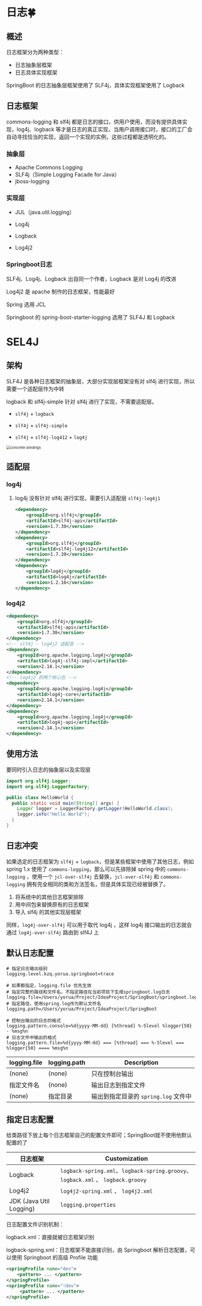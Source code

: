 # 日志🍀

## 概述

日志框架分为两种类型：

- 日志抽象层框架
- 日志具体实现框架

SpringBoot 的日志抽象层框架使用了 SLF4j，具体实现框架使用了 Logback



## 日志框架

commons-logging 和 slf4j 都是日志的接口，供用户使用，而没有提供具体实现，log4j、logback 等才是日志的真正实现，当用户调用接口时，接口的工厂会自动寻找恰当的实现，返回一个实现的实例，这些过程都是透明化的。



### 抽象层

- Apache Commons Logging
- SLF4j（Simple Logging Facade for Java）
- jboss-logging

### 实现层

- JUL（java.util.logging）

- Log4j
- Logback
- Log4j2 



### Springboot日志

SLF4j、Log4j、Logback 出自同一个作者，Logback 是对 Log4j 的改进

Log4j2 是 apache 制作的日志框架，性能最好

Spring 选用 JCL

Springboot 的 spring-boot-starter-logging 选用了 SLF4J 和 Logback



# SEL4J

## 架构

SLF4J 是各种日志框架的抽象层，大部分实现层框架没有对 slf4j 进行实现，所以需要一个适配层作为中转

logback 和 slf4j-simple 针对 slf4j 进行了实现，不需要适配层。

- `slf4j` + `logback`
- `slf4j` + `slf4j-simple`

- `slf4j` + `slf4j-log412` + `log4j`



<img src="http://store.secretcamp.cn/uPic/concrete-bindings20210520100134162147609419IVs519IVs5.png" alt="concrete-bindings" style="zoom:67%;" />



## 适配层

### log4j

1. log4j 没有针对 slf4j 进行实现，需要引入适配层 `slf4j-log4j1`

   ```xml
   <dependency>
       <groupId>org.slf4j</groupId>
       <artifactId>slf4j-api</artifactId>
       <version>1.7.30</version>
   </dependency>
   <dependency>
       <groupId>org.slf4j</groupId>
       <artifactId>slf4j-log4j12</artifactId>
       <version>1.7.30</version>
   </dependency>
   <dependency>
       <groupId>log4j</groupId>
       <artifactId>log4j</artifactId>
       <version>1.2.16</version>
   </dependency>
   ```



### log4j2

```xml
<dependency>
    <groupId>org.slf4j</groupId>
    <artifactId>slf4j-api</artifactId>
    <version>1.7.30</version>
</dependency>
<!-- slf4j - log4j2 适配层 -->
<dependency>
    <groupId>org.apache.logging.log4j</groupId>
    <artifactId>log4j-slf4j-impl</artifactId>
    <version>2.14.1</version>
</dependency>
<!-- log4j2 的两个核心包 -->
<dependency>
    <groupId>org.apache.logging.log4j</groupId>
    <artifactId>log4j-core</artifactId>
    <version>2.14.1</version>
</dependency>
<dependency>
    <groupId>org.apache.logging.log4j</groupId>
    <artifactId>log4j-api</artifactId>
    <version>2.14.1</version>
</dependency>
```



## 使用方法

要同时引入日志的抽象层以及实现层

```java
import org.slf4j.Logger;
import org.slf4j.LoggerFactory;

public class HelloWorld {
  public static void main(String[] args) {
    Logger logger = LoggerFactory.getLogger(HelloWorld.class);
    logger.info("Hello World");
  }
}
```



## 日志冲突

如果选定的日志框架为 `slf4j` + `logback`，但是某些框架中使用了其他日志，例如 spring 1.x 使用了 `commons-logging`，那么可以先排除掉 spring 中的 `commons-logging` ，使用一个 `jcl-over-slf4j` 去替换，`jcl-over-slf4j` 和 `commons-logging` 拥有完全相同的类和方法签名，但是具体实现已经被替换了。

1. 将系统中的其他日志框架排除
2. 用中间包来替换原有的日志框架
3. 导入 slf4j 的其他实现层框架



同样，`log4j-over-slf4j` 可以用于取代 log4j ，这样 log4j 接口输出的日志就会通过 `log4j-over-slf4j` 路由到 slf4J 上



## 默认日志配置



```properties
# 指定日志输出级别
logging.level.kzq.yorua.springboot=trace

# 如果都指定，logging.file 优先生效
# 指定完整的路径和文件名，不指定路径在当前项目下生成springboot.log日志
logging.file=/Users/yorua/Project/IdeaProject/SpringBoot/springboot.log
# 指定路径，使用spring.log作为默认文件名
logging.path=/Users/yorua/Project/IdeaProject/SpringBoot

# 控制台输出的日志的格式
logging.pattern.console=%d{yyyy-MM-dd} [%thread] %-5level %logger{50} - %msg%n
# 日志文件中输出的格式
logging.pattern.file=%d{yyyy-MM-dd} === [%thread] === %-5level === %logger{50} ==== %msg%n
```



| logging.file | logging.path | Description                          |
| ------------ | ------------ | ------------------------------------ |
| (none)       | (none)       | 只在控制台输出                       |
| 指定文件名   | (none)       | 输出日志到指定文件                   |
| (none)       | 指定目录     | 输出到指定目录的 `spring.log` 文件中 |



## 指定日志配置

给类路径下放上每个日志框架自己的配置文件即可；SpringBoot就不使用他默认配置的了

| 日志框架                | Customization                                                |
| ----------------------- | ------------------------------------------------------------ |
| Logback                 | `logback-spring.xml`、`logback-spring.groovy`、 `logback.xml` 、 `logback.groovy` |
| Log4j2                  | `log4j2-spring.xml` 、 `log4j2.xml`                          |
| JDK (Java Util Logging) | `logging.properties`                                         |

日志配置文件识别机制：

logback.xml：直接就被日志框架识别

logback-spring.xml：日志框架不能直接识别，由 Springboot 解析日志配置，可以使用 Springboot 的高级 Profile 功能

```xml
<springProfile name="dev">
    <pattern> ... </pattern>
</springProfile>
<springProfile name="!dev">
     <pattern> ... </pattern>
</springProfile>
```



